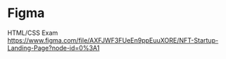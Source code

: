 # Figma
HTML/CSS Exam
https://www.figma.com/file/AXFJWF3FUeEn9ppEuuXORE/NFT-Startup-Landing-Page?node-id=0%3A1
